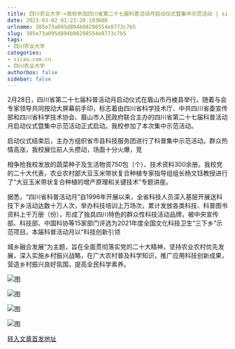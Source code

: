 ```yaml
---
title: 四川农业大学->我校参加四川省第二十七届科普活动月启动仪式暨集中示范活动 | sicau.com.cn
date: 2023-03-02 01:23:20.193680
urlname: 385e73a095d894b98298554e0773c7b5
slug: 385e73a095d894b98298554e0773c7b5
tags: 
- 四川农业大学
categories:
- sicau.com.cn
- 四川农业大学
authorbox: false
sidebar: false
---
```

2月28日，四川省第二十七届科普活动月启动仪式在眉山市丹棱县举行。随着与会专家领导共同按动大屏幕前手印，标志着由四川省科学技术厅、中共四川省委宣传部和四川省科学技术协会、眉山市人民政府联合主办的四川省第二十七届科普活动月启动仪式暨集中示范活动正式启动。我校参加了本次集中示范活动。

启动仪式结束后，主办方组织省市县科技服务团进行了科普集中示范活动。群众热情高涨，我校展位前人头攒动，场面十分火爆，竞
<!--more-->
相争抢我校发放的蔬菜种子及生活物资750包（个）、技术资料300余册。我校党的二十大代表，农业农村部大豆玉米带状复合种植专家指导组组长杨文钰教授进行了“大豆玉米带状复合种植的增产原理和关键技术”专题讲座。

据悉，“四川省科普活动月”自1996年开展以来，全省科技人员深入基层开展送科技下乡活动达数十万人次，举办科技培训上万场次，累计发放各类科技、科普图书资料上千万册（份），形成了独具四川特色的群众性科技活动品牌，被中央宣传部、科技部、中国科协等15家部门评选为2021年度全国文化科技卫生“三下乡”示范项目。本届科普活动月以“科技创新引领

城乡融合发展”为主题，旨在全面贯彻落实党的二十大精神，坚持农业农村优先发展，深入实施乡村振兴战略，在广大农村普及科学知识，推广应用科技创新成果，营造乡村振兴良好氛围，提高全民科学素养。

![图](https://news.sicau.edu.cn/__local/6/0A/87/F7BB98BCB508D1C7D5A64B06F6F_C5C33134_18A0C0.png)

![图](https://news.sicau.edu.cn/__local/7/98/06/8AAC25EEB01DECEC2FE757011CF_A9B6CDA5_177682.png)

![图](https://news.sicau.edu.cn/__local/F/9E/27/DE10E3A1BB000DAA22C5CE8D036_3468EEBD_1A44F3.png)

![图](https://news.sicau.edu.cn/__local/A/2F/60/479915086F410756AB1EC535137_0D189BE7_1A8EB6.png)

[转入文章首发地址](https://news.sicau.edu.cn/info/1078/71144.htm)
